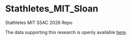 # Stathletes_MIT_Sloan
Stathletes MIT SSAC 2026 Repo

The data supporting this research is openly available <a href="https://drive.google.com/file/d/1BP5Y0bXzOK476tGe0adfiKVveME5GvEF/view?usp=sharing">here</a>.
